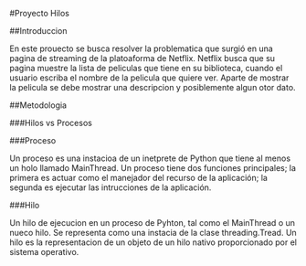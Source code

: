#Proyecto Hilos

##Introduccion

En este prouecto se busca resolver la problematica que surgió en una pagina de streaming de la platoaforma de Netflix.
Netflix busca que su pagina muestre la lista de peliculas que tiene en su biblioteca, cuando el usuario escriba el nombre de la pelicula que quiere ver.
Aparte de mostrar la pelicula se debe mostrar una descripcion y posiblemente algun otor dato.


##Metodologia

###Hilos vs Procesos

###Proceso

Un proceso es una instacioa de un inetprete de Python que tiene al menos un holo llamado MainThread. Un proceso tiene dos funciones principales; la primera es actuar como el manejador del recurso de la aplicación; la segunda es ejecutar las intrucciones de la aplicación.

###Hilo

Un hilo de ejecucion en un proceso de Pyhton, tal como el MainThread o un nueco hilo. Se representa como una instacia de la clase threading.Tread. Un hilo es la representacion de un objeto de un hilo nativo proporcionado por el sistema operativo.
